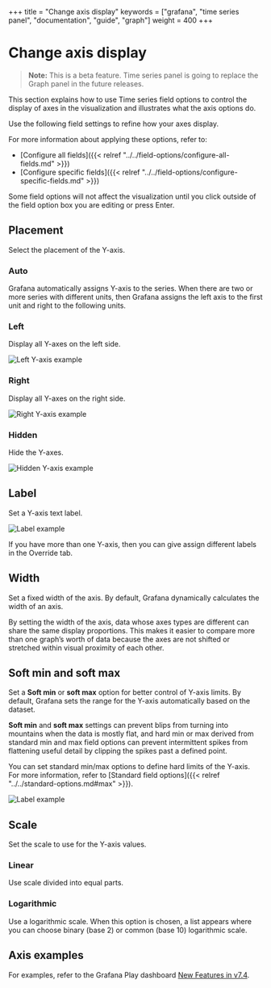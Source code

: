 +++
title = "Change axis display"
keywords = ["grafana", "time series panel", "documentation", "guide", "graph"]
weight = 400
+++

# Change axis display

> **Note:** This is a beta feature. Time series panel is going to replace the Graph panel in the future releases.

This section explains how to use Time series field options to control the display of axes in the visualization and illustrates what the axis options do.

Use the following field settings to refine how your axes display.

For more information about applying these options, refer to:

- [Configure all fields]({{< relref "../../field-options/configure-all-fields.md" >}})
- [Configure specific fields]({{< relref "../../field-options/configure-specific-fields.md" >}})

Some field options will not affect the visualization until you click outside of the field option box you are editing or press Enter.

## Placement

Select the placement of the Y-axis.

### Auto

Grafana automatically assigns Y-axis to the series. When there are two or more series with different units, then Grafana assigns the left axis to the first unit and right to the following units.

### Left

Display all Y-axes on the left side.

![Left Y-axis example](/static/img/docs/time-series-panel/axis-placement-left-7-4.png)

### Right

Display all Y-axes on the right side.

![Right Y-axis example](/static/img/docs/time-series-panel/axis-placement-right-7-4.png)

### Hidden

Hide the Y-axes.

![Hidden Y-axis example](/static/img/docs/time-series-panel/axis-placement-hidden-7-4.png)

## Label

Set a Y-axis text label.

![Label example](/static/img/docs/time-series-panel/label-example-7-4.png)

If you have more than one Y-axis, then you can give assign different labels in the Override tab.

## Width

Set a fixed width of the axis. By default, Grafana dynamically calculates the width of an axis.

By setting the width of the axis, data whose axes types are different can share the same display proportions. This makes it easier to compare more than one graph’s worth of data because the axes are not shifted or stretched within visual proximity of each other.

## Soft min and soft max

Set a **Soft min** or **soft max** option for better control of Y-axis limits. By default, Grafana sets the range for the Y-axis automatically based on the dataset.

**Soft min** and **soft max** settings can prevent blips from turning into mountains when the data is mostly flat, and hard min or max derived from standard min and max field options can prevent intermittent spikes from flattening useful detail by clipping the spikes past a defined point.

You can set standard min/max options to define hard limits of the Y-axis. For more information, refer to [Standard field options]({{< relref "../../standard-options.md#max" >}}).

![Label example](/static/img/docs/time-series-panel/axis-soft-min-max-7-4.png)

## Scale

Set the scale to use for the Y-axis values.

### Linear

Use scale divided into equal parts.

### Logarithmic

Use a logarithmic scale. When this option is chosen, a list appears where you can choose binary (base 2) or common (base 10) logarithmic scale.

## Axis examples

For examples, refer to the Grafana Play dashboard [New Features in v7.4](https://play.grafana.org/d/nP8rcffGk/new-features-in-v7-4?orgId=1).
